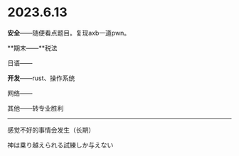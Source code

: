 # 2023.6.13

**安全**——随便看点题目。复现axb一道pwn。

**期末——**税法

日语——

**开发**——rust、操作系统

网络——

其他——转专业胜利

------

感觉不好的事情会发生（长期）

神は乗り越えられる試練しか与えない

